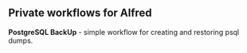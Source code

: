 ## Private workflows for Alfred

**PostgreSQL BackUp** - simple workflow for creating and restoring psql dumps.
